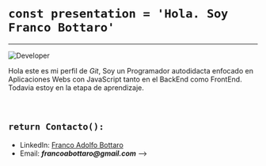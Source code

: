 # ```const presentation = 'Hola. Soy Franco Bottaro'```

---

![Developer](https://pixabay.com/get/g7ba5a0e18928206bd61f67daa74626bc1ccdfa31ec2bf0e961fd7ddb97d73550794ded644cf869bae8893588048d8a725cddbc3b5e0b37cdbed54927f24a4ca2e74c03e90a37e5aadf738a9c85a9e317_1920.jpg?attachment=)

Hola este es mi perfil de _Git_, Soy un Programador autodidacta enfocado en Aplicaciones Webs con JavaScript tanto en el BackEnd como FrontEnd. Todavia estoy en la etapa de aprendizaje.

<br>

## ```return Contacto():```

- LinkedIn: [Franco Adolfo Bottaro](https://www.linkedin.com/in/franco-adolfo-bottaro-4a1499193)
- Email: **_francoabottaro@gmail.com_**
-->
